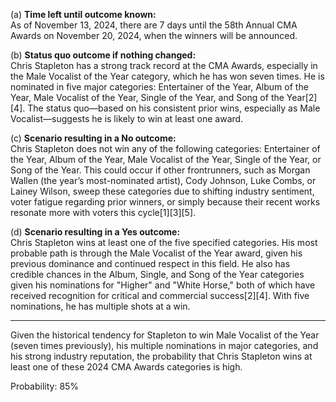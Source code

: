 (a) **Time left until outcome known:**  
As of November 13, 2024, there are 7 days until the 58th Annual CMA Awards on November 20, 2024, when the winners will be announced.

(b) **Status quo outcome if nothing changed:**  
Chris Stapleton has a strong track record at the CMA Awards, especially in the Male Vocalist of the Year category, which he has won seven times. He is nominated in five major categories: Entertainer of the Year, Album of the Year, Male Vocalist of the Year, Single of the Year, and Song of the Year[2][4]. The status quo—based on his consistent prior wins, especially as Male Vocalist—suggests he is likely to win at least one award.

(c) **Scenario resulting in a No outcome:**  
Chris Stapleton does not win any of the following categories: Entertainer of the Year, Album of the Year, Male Vocalist of the Year, Single of the Year, or Song of the Year. This could occur if other frontrunners, such as Morgan Wallen (the year’s most-nominated artist), Cody Johnson, Luke Combs, or Lainey Wilson, sweep these categories due to shifting industry sentiment, voter fatigue regarding prior winners, or simply because their recent works resonate more with voters this cycle[1][3][5].

(d) **Scenario resulting in a Yes outcome:**  
Chris Stapleton wins at least one of the five specified categories. His most probable path is through the Male Vocalist of the Year award, given his previous dominance and continued respect in this field. He also has credible chances in the Album, Single, and Song of the Year categories given his nominations for "Higher" and "White Horse," both of which have received recognition for critical and commercial success[2][4]. With five nominations, he has multiple shots at a win.

---

Given the historical tendency for Stapleton to win Male Vocalist of the Year (seven times previously), his multiple nominations in major categories, and his strong industry reputation, the probability that Chris Stapleton wins at least one of these 2024 CMA Awards categories is high.

Probability: 85%
